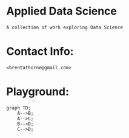 # Applied Data Science 
	A collection of work exploring Data Science 

# Contact Info:
	<brentathorne@gmail.com>

# Playground:

```mermaid
graph TD;
    A-->B;
    A-->C;
    B-->D;
    C-->D;
```
